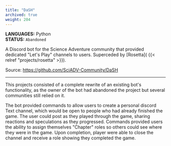```yaml
---
title: "DaSH"
archived: true
weight: 204
---
```

**LANGUAGES:** Python   
**STATUS:** `Abandoned`

A Discord bot for the Science Adventure community that provided dedicated "Let's Play" channels to users. Superceded by [Rosetta]( {{< relref "projects/rosetta" >}}).

Source: https://github.com/SciADV-Community/DaSH
<!--more-->
---

This projects consisted of a complete rewrite of an existing bot's functionality, as the owner of the bot had abandoned the project but several communities still relied on it. 

The bot provided commands to allow users to create a personal discord Text channel, which would be open to people who had already finished the game. The user could post as they played through the game, sharing reactions and speculations as they progressed. Commands provided users the ability to assign themselves "Chapter" roles so others could see where they were in the game. Upon completion, player were able to close the channel and receive a role showing they completed the game.
